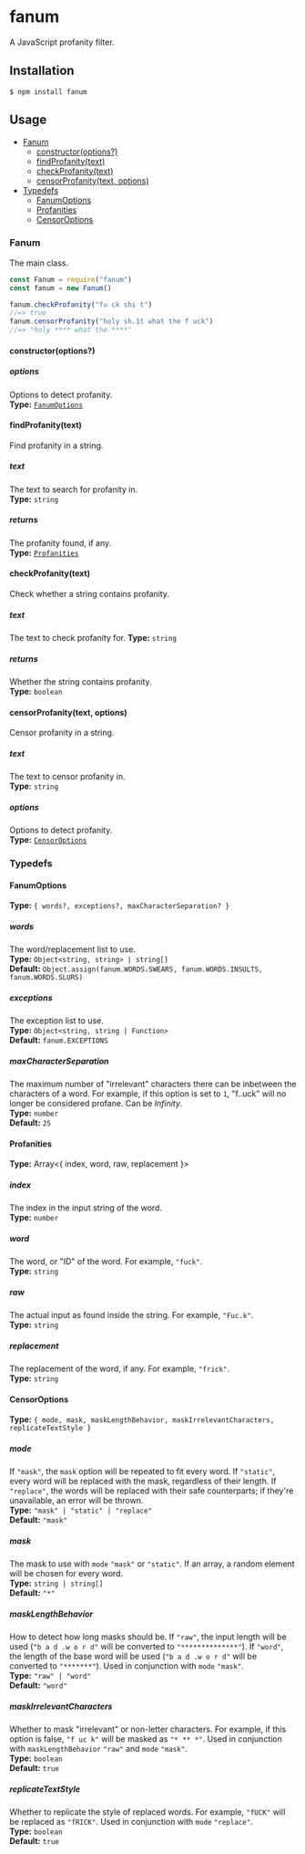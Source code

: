 # fanum

A JavaScript profanity filter.

## Installation

    $ npm install fanum

## Usage

-   [Fanum](#fanum)
    -   [constructor(options?)](#constructoroptions)
    -   [findProfanity(text)](#findprofanitytext)
    -   [checkProfanity(text)](#checkprofanitytext)
    -   [censorProfanity(text, options)](#censorprofanitytext-options)
-   [Typedefs](#typedefs)
    -   [FanumOptions](#fanumoptions)
    -   [Profanities](#profanities)
    -   [CensorOptions](#censoroptions)

### Fanum

The main class.

```js
const Fanum = require("fanum")
const fanum = new Fanum()

fanum.checkProfanity("fu ck shi t")
//=> true
fanum.censorProfanity("holy sh.1t what the f uck")
//=> "holy **** what the ****"
```

#### constructor(options?)

##### options

Options to detect profanity.  
**Type:** [`FanumOptions`](#FanumOptions)

#### findProfanity(text)

Find profanity in a string.

##### text

The text to search for profanity in.  
**Type:** `string`

##### returns

The profanity found, if any.  
**Type:** [`Profanities`](#Profanities)

#### checkProfanity(text)

Check whether a string contains profanity.

##### text

The text to check profanity for.
**Type:** `string`

##### returns

Whether the string contains profanity.  
**Type:** `boolean`

#### censorProfanity(text, options)

Censor profanity in a string.

##### text

The text to censor profanity in.  
**Type:** `string`

##### options

Options to detect profanity.  
**Type:** [`CensorOptions`](#CensorOptions)

### Typedefs

#### FanumOptions

**Type:** `{ words?, exceptions?, maxCharacterSeparation? }`

##### words

The word/replacement list to use.  
**Type:** `Object<string, string> | string[]`  
**Default:** `Object.assign(fanum.WORDS.SWEARS, fanum.WORDS.INSULTS, fanum.WORDS.SLURS)`

##### exceptions

The exception list to use.  
**Type:** `Object<string, string | Function>`  
**Default:** `fanum.EXCEPTIONS`

##### maxCharacterSeparation

The maximum number of "irrelevant" characters there can be inbetween the characters of a word. For example, if this option is set to `1`, "f..uck" will no longer be considered profane. Can be _Infinity_.  
**Type:** `number`  
**Default:** `25`

#### Profanities

**Type:** Array<{ index, word, raw, replacement }>

##### index

The index in the input string of the word.  
**Type:** `number`

##### word

The word, or "ID" of the word. For example, `"fuck"`.  
**Type:** `string`

##### raw

The actual input as found inside the string. For example, `"Fuc.k"`.  
**Type:** `string`

##### replacement

The replacement of the word, if any. For example, `"frick"`.  
**Type:** `string`

#### CensorOptions

**Type:** `{ mode, mask, maskLengthBehavior, maskIrrelevantCharacters, replicateTextStyle }`

##### mode

If `"mask"`, the `mask` option will be repeated to fit every word. If `"static"`, every word will be replaced with the mask, regardless of their length. If `"replace"`, the words will be replaced with their safe counterparts; if they're unavailable, an error will be thrown.  
**Type:** `"mask" | "static" | "replace"`  
**Default:** `"mask"`

##### mask

The mask to use with `mode` `"mask"` or `"static"`. If an array, a random element will be chosen for every word.  
**Type:** `string | string[]`  
**Default:** `"*"`

##### maskLengthBehavior

How to detect how long masks should be. If `"raw"`, the input length will be used (`"b a d .w o r d"` will be converted to `"**************"`). If `"word"`, the length of the base word will be used (`"b a d .w o r d"` will be converted to `"*******"`). Used in conjunction with `mode` `"mask"`.  
**Type:** `"raw" | "word"`  
**Default:** `"word"`

##### maskIrrelevantCharacters

Whether to mask "irrelevant" or non-letter characters. For example, if this option is false, `"f uc k"` will be masked as `"* ** *"`. Used in conjunction with `maskLengthBehavior` `"raw"` and `mode` `"mask"`.  
**Type:** `boolean`  
**Default:** `true`

##### replicateTextStyle

Whether to replicate the style of replaced words. For example, `"fUCK"` will be replaced as `"fRICK"`. Used in conjunction with `mode` `"replace"`.  
**Type:** `boolean`  
**Default:** `true`
